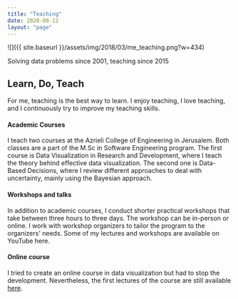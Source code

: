 ```yaml
---
title: "Teaching"
date: 2020-08-12
layout: "page"
---
```


![]({{ site.baseurl }}/assets/img/2018/03/me_teaching.png?w=434)

Solving data problems since 2001, teaching since 2015

## Learn, Do, Teach

For me, teaching is the best way to learn. I enjoy teaching, I love teaching, and I continuously try to improve my teaching skills.

#### Academic Courses

I teach two courses at the Azrieli College of Engineering in Jerusalem. Both classes are a part of the M.Sc in Software Engineering program. The first course is Data Visualization in Research and Development, where I teach the theory behind effective data visualization. The second one is Data-Based Decisions, where I review different approaches to deal with uncertainty, mainly using the Bayesian approach.

#### Workshops and talks

In addition to academic courses, I conduct shorter practical workshops that take between three hours to three days. The workshop can be in-person or online. I work with workshop organizers to tailor the program to the organizers' needs. Some of my lectures and workshops are available on YouTube here.

#### Online course

I tried to create an online course in data visualization but had to stop the development. Nevertheless, the first lectures of the course are still available [here](https://gorelik.net/course/).
